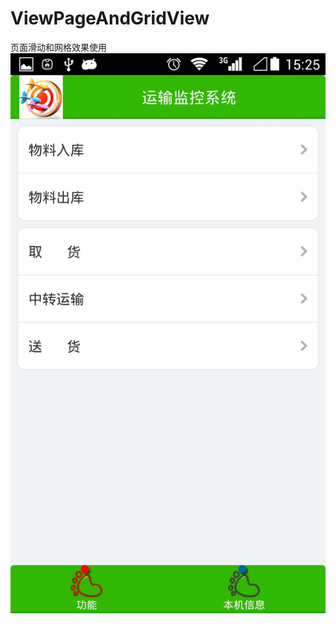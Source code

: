 # ViewPageAndGridView
页面滑动和网格效果使用
![image](https://github.com/SeachForLife/ViewPageAndGridView/raw/master/ScreenShots/main.jpeg)
